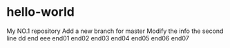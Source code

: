 # hello-world
My NO.1 repository
Add a new branch for master
Modify the info
the second line
dd
end
eee
end01
end02
end03
end04
end05
end06
end07

